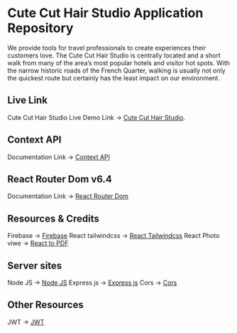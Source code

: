 # Cute Cut Hair Studio Application Repository
We provide tools for travel professionals to create experiences their customers love. The Cute Cut Hair Studio is centrally located and a short walk from many of the area’s most popular hotels and visitor hot spots. With the narrow historic roads of the French Quarter, walking is usually not only the quickest route but certainly has the least impact on our environment.

## Live Link
Cute Cut Hair Studio Live Demo Link -> [Cute Cut Hair Studio](https://travel-tips-a4437.web.app/).

## Context API
Documentation Link -> [Context API](https://reactjs.org/docs/context.html#api)

## React Router Dom v6.4 
Documentation Link -> [React Router Dom](https://reactrouter.com/en/main/start/overview)

## Resources & Credits
Firebase -> [Firebase](https://console.firebase.google.com/)
React tailwindcss -> [React Tailwindcss](https://tailwindcss.com/)
React Photo viwe -> [React to PDF](https://www.npmjs.com/package/react-photo-view)

## Server sites
Node JS -> [Node JS](https://nodejs.org/en/)
Express js -> [Express js](https://expressjs.com/)
Cors -> [Cors](https://www.npmjs.com/package/cors)

## Other Resources
JWT -> [JWT](https://github.com/auth0/node-jsonwebtoken)